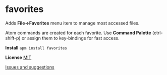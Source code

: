 favorites
==========
Adds **File->Favorites** menu item to manage most accessed files.

Atom commands are created for each favorite. Use **Command Palette** (ctrl-shift-p) or assign them to key-bindings for fast access.

**Install** ```apm install favorites```


**License** [MIT](https://github.com/gliviu/atom-favorites/blob/master/LICENSE)

[Issues and suggestions](https://github.com/gliviu/atom-favorites/issues)
